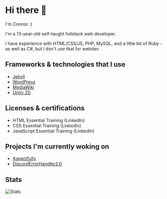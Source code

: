# Hi there 👋

I'm Connor :)

I'm a 13-year-old self-taught fullstack web developer.

I have experience with HTML/CSS/JS, PHP, MySQL, and a little bit of Ruby - as well as C#, but I don't use that for webdev.

## Frameworks & technologies that I use
- [Jekyll](https://jekyllrb.com/)
- [WordPress](https://wordpress.com/)
- [MediaWiki](https://www.mediawiki.org/wiki/MediaWiki)
- [Unity 2D](https://unity.com/)

## Licenses & certifications
- HTML Essential Training (LinkedIn)
- CSS Essential Training (LinkedIn)
- JavaScript Essential Training (LinkedIn)

## Projects I'm currently woking on
- [Aspectfully](https://github.com/ConnorAhern/aspectfully)
- [DiscordErrorHandler2.0](https://github.com/ConnorAhern/discord-error-handler-2.0)

## Stats
![Stats](https://raw.githubusercontent.com/ConnorAhern/ConnorAhern/main/github-metrics.svg)
